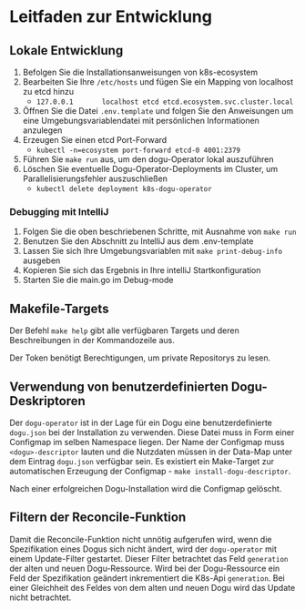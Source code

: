 # Leitfaden zur Entwicklung

## Lokale Entwicklung

1. Befolgen Sie die Installationsanweisungen von k8s-ecosystem
2. Bearbeiten Sie Ihre `/etc/hosts` und fügen Sie ein Mapping von localhost zu etcd hinzu
   - `127.0.0.1       localhost etcd etcd.ecosystem.svc.cluster.local`
3. Öffnen Sie die Datei `.env.template` und folgen Sie den Anweisungen um eine 
   Umgebungsvariablendatei mit persönlichen Informationen anzulegen
4. Erzeugen Sie einen etcd Port-Forward
   - `kubectl -n=ecosystem port-forward etcd-0 4001:2379`
5. Führen Sie `make run` aus, um den dogu-Operator lokal auszuführen
6. Löschen Sie eventuelle Dogu-Operator-Deployments im Cluster, um Parallelisierungsfehler auszuschließen
   - `kubectl delete deployment k8s-dogu-operator`

### Debugging mit IntelliJ

1. Folgen Sie die oben beschriebenen Schritte, mit Ausnahme von `make run`
2. Benutzen Sie den Abschnitt zu IntelliJ aus dem .env-template
3. Lassen Sie sich Ihre Umgebungsvariablen mit `make print-debug-info` ausgeben
4. Kopieren Sie sich das Ergebnis in Ihre intelliJ Startkonfiguration
5. Starten Sie die main.go im Debug-mode

## Makefile-Targets

Der Befehl `make help` gibt alle verfügbaren Targets und deren Beschreibungen in der Kommandozeile aus.

Der Token benötigt Berechtigungen, um private Repositorys zu lesen.

## Verwendung von benutzerdefinierten Dogu-Deskriptoren

Der `dogu-operator` ist in der Lage für ein Dogu eine benutzerdefinierte `dogu.json` bei der Installation zu verwenden.
Diese Datei muss in Form einer Configmap im selben Namespace liegen. Der Name der Configmap muss `<dogu>-descriptor`
lauten und die Nutzdaten müssen in der Data-Map unter dem Eintrag `dogu.json` verfügbar sein.
Es existiert ein Make-Target zur automatischen Erzeugung der Configmap - `make install-dogu-descriptor`.

Nach einer erfolgreichen Dogu-Installation wird die Configmap gelöscht.

## Filtern der Reconcile-Funktion

Damit die Reconcile-Funktion nicht unnötig aufgerufen wird, wenn die Spezifikation eines Dogus sich nicht ändert,
wird der `dogu-operator` mit einem Update-Filter gestartet. Dieser Filter betrachtet das Feld `generation` der alten
und neuen Dogu-Ressource. Wird bei der Dogu-Ressource ein Feld der Spezifikation geändert inkrementiert die K8s-Api
`generation`. Bei einer Gleichheit des Feldes von dem alten und neuen Dogu wird das Update nicht betrachtet.

